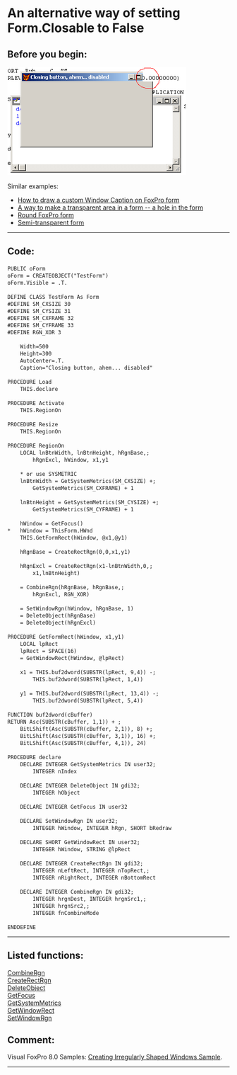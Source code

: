 <link rel="stylesheet" type="text/css" href="../css/win32api.css">  
<link rel="stylesheet" href="https://cdnjs.cloudflare.com/ajax/libs/font-awesome/4.7.0/css/font-awesome.min.css">

# An alternative way of setting Form.Closable to False

## Before you begin:
![](../images/closable.png)  

Similar examples:  
* [How to draw a custom Window Caption on FoxPro form](sample_499.md)  
* [A way to make a transparent area in a form -- a hole in the form](sample_126.md)  
* [Round FoxPro form](sample_143.md)  
* [Semi-transparent form](sample_453.md)  
  
***  


## Code:
```foxpro  
PUBLIC oForm
oForm = CREATEOBJECT("TestForm")
oForm.Visible = .T.

DEFINE CLASS TestForm As Form
#DEFINE SM_CXSIZE 30
#DEFINE SM_CYSIZE 31
#DEFINE SM_CXFRAME 32
#DEFINE SM_CYFRAME 33
#DEFINE RGN_XOR 3

	Width=500
	Height=300
	AutoCenter=.T.
	Caption="Closing button, ahem... disabled"

PROCEDURE Load
	THIS.declare

PROCEDURE Activate
	THIS.RegionOn

PROCEDURE Resize
	THIS.RegionOn

PROCEDURE RegionOn
	LOCAL lnBtnWidth, lnBtnHeight, hRgnBase,;
		hRgnExcl, hWindow, x1,y1

	* or use SYSMETRIC
	lnBtnWidth = GetSystemMetrics(SM_CXSIZE) +;
		GetSystemMetrics(SM_CXFRAME) + 1

	lnBtnHeight = GetSystemMetrics(SM_CYSIZE) +;
		GetSystemMetrics(SM_CYFRAME) + 1

	hWindow = GetFocus()
*	hWindow = ThisForm.HWnd
	THIS.GetFormRect(hWindow, @x1,@y1)

	hRgnBase = CreateRectRgn(0,0,x1,y1)

	hRgnExcl = CreateRectRgn(x1-lnBtnWidth,0,;
		x1,lnBtnHeight)

	= CombineRgn(hRgnBase, hRgnBase,;
		hRgnExcl, RGN_XOR)

	= SetWindowRgn(hWindow, hRgnBase, 1)
	= DeleteObject(hRgnBase)
	= DeleteObject(hRgnExcl)

PROCEDURE GetFormRect(hWindow, x1,y1)
	LOCAL lpRect
	lpRect = SPACE(16)
	= GetWindowRect(hWindow, @lpRect)

	x1 = THIS.buf2dword(SUBSTR(lpRect, 9,4)) -;
		THIS.buf2dword(SUBSTR(lpRect, 1,4))

	y1 = THIS.buf2dword(SUBSTR(lpRect, 13,4)) -;
		THIS.buf2dword(SUBSTR(lpRect, 5,4))

FUNCTION buf2dword(cBuffer)
RETURN Asc(SUBSTR(cBuffer, 1,1)) + ;
	BitLShift(Asc(SUBSTR(cBuffer, 2,1)), 8) +;
	BitLShift(Asc(SUBSTR(cBuffer, 3,1)), 16) +;
	BitLShift(Asc(SUBSTR(cBuffer, 4,1)), 24)

PROCEDURE declare
	DECLARE INTEGER GetSystemMetrics IN user32;
		INTEGER nIndex

	DECLARE INTEGER DeleteObject IN gdi32;
		INTEGER hObject

	DECLARE INTEGER GetFocus IN user32

	DECLARE SetWindowRgn IN user32;
		INTEGER hWindow, INTEGER hRgn, SHORT bRedraw

	DECLARE SHORT GetWindowRect IN user32;
		INTEGER hWindow, STRING @lpRect

	DECLARE INTEGER CreateRectRgn IN gdi32;
		INTEGER nLeftRect, INTEGER nTopRect,;
		INTEGER nRightRect, INTEGER nBottomRect

	DECLARE INTEGER CombineRgn IN gdi32;
		INTEGER hrgnDest, INTEGER hrgnSrc1,;
		INTEGER hrgnSrc2,;
		INTEGER fnCombineMode

ENDDEFINE  
```  
***  


## Listed functions:
[CombineRgn](../libraries/gdi32/CombineRgn.md)  
[CreateRectRgn](../libraries/gdi32/CreateRectRgn.md)  
[DeleteObject](../libraries/gdi32/DeleteObject.md)  
[GetFocus](../libraries/user32/GetFocus.md)  
[GetSystemMetrics](../libraries/user32/GetSystemMetrics.md)  
[GetWindowRect](../libraries/user32/GetWindowRect.md)  
[SetWindowRgn](../libraries/user32/SetWindowRgn.md)  

## Comment:
Visual FoxPro 8.0 Samples: <a href="http://msdn.microsoft.com/library/default.asp?url=/library/en-us/dv_foxhelp/html/samirregular_shaped_windows.asp">Creating Irregularly Shaped Windows Sample</a>.  
  
***  

